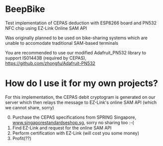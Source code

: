 BeepBike
========

Test implementation of CEPAS deduction with ESP8266 board and PN532 NFC chip using EZ-Link Online SAM API

Was originally planned to be used on bike-sharing systems which are unable to accomodate traditional SAM-based terminals

You are recommended to use our modified Adafruit_PN532 library to support IS01443B (required by CEPAS), https://github.com/zhongfu/Adafruit-PN532


How do I use it for my own projects?
========

For this implementation, the CEPAS debit cryptogram is generated on our server which then relays the message to EZ-Link's online SAM API (which we cannot share, sorry)

0. Purchase the CEPAS specifications from SPRING Singapore, www.singaporestandardseshop.sg, sorry no sharing too :-(
1. Find EZ-Link and request for the online SAM API 
2. Perform certification with EZ-Link (will cost you some money)
3. Profit(??)
